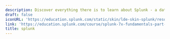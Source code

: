 ```yaml
---
description: Discover everything there is to learn about Splunk - a data visualization tool
draft: false
iconURL: 'https://education.splunk.com/static/skin/lde-skin-splunk/resources/images/favicon.ico'
link: 'https://education.splunk.com/course/splunk-7x-fundamentals-part-1-elearning'
title: splunk
---
```

